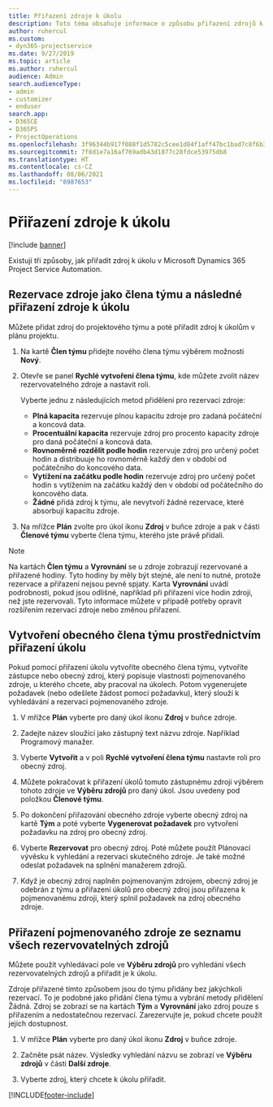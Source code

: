 ```yaml
---
title: Přiřazení zdroje k úkolu
description: Toto téma obsahuje informace o způsobu přiřazení zdrojů k úkolům.
author: ruhercul
ms.custom:
- dyn365-projectservice
ms.date: 9/27/2019
ms.topic: article
ms.author: ruhercul
audience: Admin
search.audienceType:
- admin
- customizer
- enduser
search.app:
- D365CE
- D365PS
- ProjectOperations
ms.openlocfilehash: 3f96344b917f088f1d5782c5cee1d84f1aff47bc1bad7c8f6b33307d1df340fa
ms.sourcegitcommit: 7f8d1e7a16af769adb43d1877c28fdce53975db8
ms.translationtype: HT
ms.contentlocale: cs-CZ
ms.lasthandoff: 08/06/2021
ms.locfileid: "6987653"
---
```

# <a name="assign-a-resource-to-a-task"></a>Přiřazení zdroje k úkolu

[!include [banner](../includes/psa-now-project-operations.md)]

Existují tři způsoby, jak přiřadit zdroj k úkolu v Microsoft Dynamics 365 Project Service Automation.

## <a name="book-a-resource-as-a-team-member-and-then-assign-the-resource-to-a-task"></a>Rezervace zdroje jako člena týmu a následné přiřazení zdroje k úkolu

Můžete přidat zdroj do projektového týmu a poté přiřadit zdroj k úkolům v plánu projektu.

1. Na kartě **Člen týmu** přidejte nového člena týmu výběrem možnosti **Nový**. 

2. Otevře se panel **Rychlé vytvoření člena týmu**, kde můžete zvolit název rezervovatelného zdroje a nastavit roli. 

    Vyberte jednu z následujících metod přidělení pro rezervaci zdroje:

    - **Plná kapacita** rezervuje plnou kapacitu zdroje pro zadaná počáteční a koncová data.
    - **Procentuální kapacita** rezervuje zdroj pro procento kapacity zdroje pro daná počáteční a koncová data.
    - **Rovnoměrně rozdělit podle hodin** rezervuje zdroj pro určený počet hodin a distribuuje ho rovnoměrně každý den v období od počátečního do koncového data.
    - **Vytížení na začátku podle hodin** rezervuje zdroj pro určený počet hodin s vytížením na začátku každý den v období od počátečního do koncového data.
    - **Žádné** přidá zdroj k týmu, ale nevytvoří žádné rezervace, které absorbují kapacitu zdroje.

3. Na mřížce **Plán** zvolte pro úkol ikonu **Zdroj** v buňce zdroje a pak v části **Členové týmu** vyberte člena týmu, kterého jste právě přidali. 

> [!NOTE]
> Na kartách **Člen týmu** a **Vyrovnání** se u zdroje zobrazují rezervované a přiřazené hodiny. Tyto hodiny by měly být stejné, ale není to nutné, protože rezervace a přiřazení nejsou pevně spjaty. Karta **Vyrovnání** uvádí podrobnosti, pokud jsou odlišné, například při přiřazení více hodin zdroji, než jste rezervovali. Tyto informace můžete v případě potřeby opravit rozšířením rezervací zdroje nebo změnou přiřazení.

## <a name="create-a-generic-team-member-through-task-assignment"></a>Vytvoření obecného člena týmu prostřednictvím přiřazení úkolu

Pokud pomocí přiřazení úkolu vytvoříte obecného člena týmu, vytvoříte zástupce nebo obecný zdroj, který popisuje vlastnosti pojmenovaného zdroje, u kterého chcete, aby pracoval na úkolech. Potom vygenerujete požadavek (nebo odešlete žádost pomocí požadavku), který slouží k vyhledávání a rezervaci pojmenovaného zdroje.

1. V mřížce **Plán** vyberte pro daný úkol ikonu **Zdroj** v buňce zdroje.

2. Zadejte název sloužící jako zástupný text názvu zdroje. Například Programový manažer.

3. Vyberte **Vytvořit** a v poli **Rychlé vytvoření člena týmu** nastavte roli pro obecný zdroj.

4. Můžete pokračovat k přiřazení úkolů tomuto zástupnému zdroji výběrem tohoto zdroje ve **Výběru zdrojů** pro daný úkol. Jsou uvedeny pod položkou **Členové týmu**.

5. Po dokončení přiřazování obecného zdroje vyberte obecný zdroj na kartě **Tým** a poté vyberte **Vygenerovat požadavek** pro vytvoření požadavku na zdroj pro obecný zdroj.

6. Vyberte **Rezervovat** pro obecný zdroj. Poté můžete použít Plánovací vývěsku k vyhledání a rezervaci skutečného zdroje. Je také možné odeslat požadavek na splnění manažerem zdrojů.

7. Když je obecný zdroj naplněn pojmenovaným zdrojem, obecný zdroj je odebrán z týmu a přiřazení úkolů pro obecný zdroj jsou přiřazena k pojmenovanému zdroji, který splnil požadavek na zdroj obecného zdroje.

## <a name="assign-a-named-resource-from-the-list-of-all-bookable-resources"></a>Přiřazení pojmenovaného zdroje ze seznamu všech rezervovatelných zdrojů

Můžete použít vyhledávací pole ve **Výběru zdrojů** pro vyhledání všech rezervovatelných zdrojů a přiřadit je k úkolu.

Zdroje přiřazené tímto způsobem jsou do týmu přidány bez jakýchkoli rezervací. To je podobné jako přidání člena týmu a vybrání metody přidělení Žádná. Zdroj se zobrazí se na kartách **Tým** a **Vyrovnání** jako zdroj pouze s přiřazením a nedostatečnou rezervací. Zarezervujte je, pokud chcete použít jejich dostupnost.

1. V mřížce **Plán** vyberte pro daný úkol ikonu **Zdroj** v buňce zdroje.

2. Začněte psát název. Výsledky vyhledání názvu se zobrazí ve **Výběru zdrojů** v části **Další zdroje**.

3. Vyberte zdroj, který chcete k úkolu přiřadit.



[!INCLUDE[footer-include](../includes/footer-banner.md)]